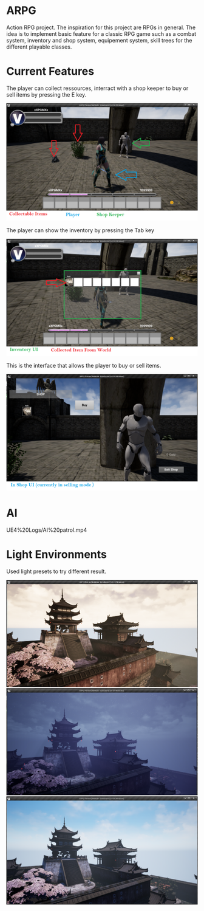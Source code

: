# ARPG
 Action RPG project. The inspiration for this project are RPGs in general. The idea is to implement basic feature for a classic RPG game such as a combat system, inventory and shop system, equipement system, skill trees for the different playable classes.

# Current Features


The player can collect ressources, interract with a shop keeper to buy or sell items by pressing the E key.
<p align="center">
  <img src="UE4%20Logs/1.PNG">
</p>


The player can show the inventory by pressing the Tab key
<p align="center">
  <img src="UE4%20Logs/2.PNG">
</p>


This is the interface that allows the player to buy or sell items.
<p align="center">
  <img src="UE4%20Logs/3.PNG">
</p>

# AI

UE4%20Logs/AI%20patrol.mp4

# Light Environments

Used light presets to try different result.
<p align="center">
  <img src="UE4%20Logs/Light1.PNG">
  <img src="UE4%20Logs/Light2.PNG">
  <img src="UE4%20Logs/Light3.PNG">
</p>
